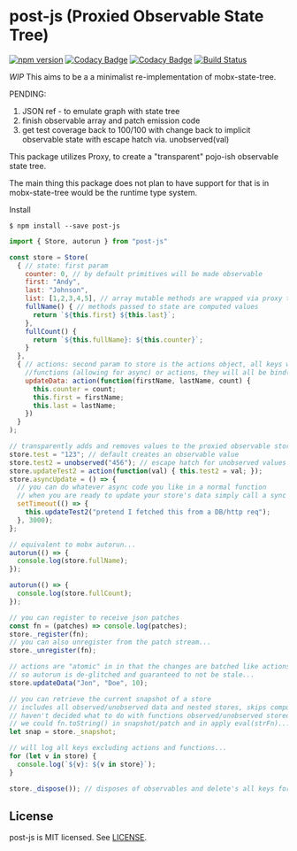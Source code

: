 # post-js (Proxied Observable State Tree)
[![npm version](https://badge.fury.io/js/post-js.svg)](https://badge.fury.io/js/post-js)
[![Codacy Badge](https://api.codacy.com/project/badge/Grade/35f30cca20ad498f9da397cdb8e3c2bf)](https://www.codacy.com/app/andyrjohnson82/post-js?utm_source=github.com&amp;utm_medium=referral&amp;utm_content=andyrj/post-js&amp;utm_campaign=Badge_Grade)
[![Codacy Badge](https://api.codacy.com/project/badge/Coverage/35f30cca20ad498f9da397cdb8e3c2bf)](https://www.codacy.com/app/andyrjohnson82/post-js?utm_source=github.com&amp;utm_medium=referral&amp;utm_content=andyrj/post-js&amp;utm_campaign=Badge_Coverage)
[![Build Status](https://travis-ci.org/andyrj/post-js.svg?branch=master)](https://travis-ci.org/andyrj/post-js)

*WIP* This aims to be a a minimalist re-implementation of mobx-state-tree.

PENDING:
1. JSON ref - to emulate graph with state tree
2. finish observable array and patch emission code
3. get test coverage back to 100/100 with change back to implicit observable state with escape hatch via. unobserved(val) 

This package utilizes Proxy, to create a "transparent" pojo-ish observable state tree.

The main thing this package does not plan to have support for that is in mobx-state-tree would be the runtime type system.

Install
```
$ npm install --save post-js
```

```js
import { Store, autorun } from "post-js"

const store = Store(
  { // state: first param
    counter: 0, // by default primitives will be made observable
    first: "Andy",
    last: "Johnson",
    list: [1,2,3,4,5], // array mutable methods are wrapped via proxy to maintain observability...
    fullName() { // methods passed to state are computed values
      return `${this.first} ${this.last}`;
    },
    fullCount() {
      return `${this.fullName}: ${this.counter}`;
    }
  },
  { // actions: second param to store is the actions object, all keys will be either 
    //functions (allowing for async) or actions, they will all be bind(store), or action.context(store) automatically...
    updateData: action(function(firstName, lastName, count) {
      this.counter = count;
      this.first = firstName;
      this.last = lastName;
    })
  }
);

// transparently adds and removes values to the proxied observable store...
store.test = "123"; // default creates an observable value
store.test2 = unobserved("456"); // escape hatch for unobserved values
store.updateTest2 = action(function(val) { this.test2 = val; });
store.asyncUpdate = () => {
  // you can do whatever async code you like in a normal function
  // when you are ready to update your store's data simply call a sync action
  setTimeout(() => {
    this.updateTest2("pretend I fetched this from a DB/http req");
  }, 3000);
};

// equivalent to mobx autorun...
autorun(() => {
  console.log(store.fullName);
});

autorun(() => {
  console.log(store.fullCount);
});

// you can register to receive json patches
const fn = (patches) => console.log(patches);
store._register(fn);
// you can also unregister from the patch stream...
store._unregister(fn);

// actions are "atomic" in in that the changes are batched like actions in mobx...
// so autorun is de-glitched and guaranteed to not be stale...
store.updateData("Jon", "Doe", 10);

// you can retrieve the current snapshot of a store
// includes all observed/unobserved data and nested stores, skips computed/actions...
// haven't decided what to do with functions observed/unobserved stored in the tree...
// we could fn.toString() in snapshot/patch and in apply eval(strFn)...  but I'm hesitant to do so...
let snap = store._snapshot;

// will log all keys excluding actions and functions...
for (let v in store) {
  console.log(`${v}: ${v in store}`);
}

store._dispose()); // disposes of observables and delete's all keys for this store and all nested stores...

```

## License

post-js is MIT licensed. See [LICENSE](LICENSE.md).

